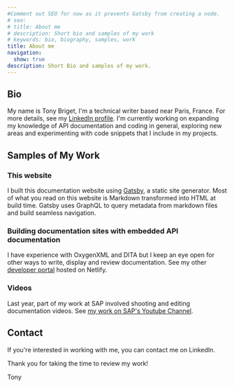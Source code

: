 ```yaml
---
#Comment out SEO for now as it prevents Gatsby from creating a node.
# seo:
# title: About me
# description: Short bio and samples of my work
# keywords: bio, biography, samples, work
title: About me
navigation:
  show: true
description: Short Bio and samples of my work.
---
```


## Bio
My name is Tony Briget, I'm a technical writer based near Paris, France. For more details, see my <a href="https://www.linkedin.com/in/tony-briget-52640017a/" target="_blank">LinkedIn profile</a>. I'm currently working on expanding my knowledge of API documentation and coding in general, exploring new areas and experimenting with code snippets that I include in my projects. 

## Samples of My Work

### This website
I built this documentation website using <a href="https://www.gatsbyjs.com/" target="_blank">Gatsby</a>, a static site generator. Most of what you read on this website is Markdown transformed into HTML at build time. Gatsby uses GraphQL to query metadata from markdown files and build seamless navigation.

### Building documentation sites with embedded API documentation
I have experience with OxygenXML and DITA but I keep an eye open for other ways to write, display and review documentation. See my other <a href="https://tb-apidocs.netlify.app/apidocs/1.0/" target="_blank">developer portal</a> hosted on Netlify.

### Videos
Last year, part of my work at SAP involved shooting and editing documentation videos. See <a href="https://www.youtube.com/watch?v=aENAqA82wdo" target="_blank">my work on SAP's Youtube Channel</a>.


## Contact
If you're interested in working with me, you can contact me on LinkedIn. 

Thank you for taking the time to review my work! 

Tony
